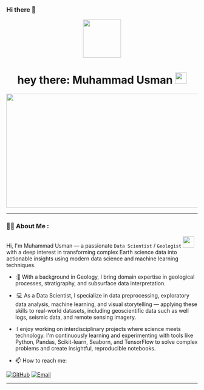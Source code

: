 ### Hi there 👋

<!--
**MuhammadUsman/MuhammadUsman** is a ✨ _special_ ✨ repository because its `README.md` (this file) appears on your GitHub profile.

Here are some ideas to get you started:

- 🔭 I’m currently working on ...
- 🌱 I’m currently learning ...
- 👯 I’m looking to collaborate on ...
- 🤔 I’m looking for help with ...
- 💬 Ask me about ...
- 📫 How to reach me: ...
- 😄 Pronouns: ...
- ⚡ Fun fact: ...
-->

<div id="header" align="center">
  <img src="https://media.giphy.com/media/M9gbBd9nbDrOTu1Mqx/giphy.gif" width="100"/>

  

  <h1>
    hey there: Muhammad Usman
    <img src="https://media.giphy.com/media/hvRJCLFzcasrR4ia7z/giphy.gif" width="30px"/>
  </h1>
</div>
<div align="center">
  <img src="https://media.giphy.com/media/dWesBcTLavkZuG35MI/giphy.gif" width="600" height="300"/>
</div>

---

### 👨‍💻 About Me :
Hi, I'm Muhammad Usman — a passionate `Data Scientist` / `Geologist` <img src="https://media.giphy.com/media/WUlplcMpOCEmTGBtBW/giphy.gif" width="30"> with a deep interest in transforming complex Earth science data into actionable insights using modern data science and machine learning techniques.
- :🔬 With a background in Geology, I bring domain expertise in geological processes, stratigraphy, and subsurface data interpretation.

- :💻 As a Data Scientist, I specialize in data preprocessing, exploratory data analysis, machine learning, and visual storytelling — applying these skills to real-world datasets, including geoscientific data such as well logs, seismic data, and remote sensing imagery.

- :I enjoy working on interdisciplinary projects where science meets technology. I'm continuously learning and experimenting with tools like Python, Pandas, Scikit-learn, Seaborn, and TensorFlow to solve complex problems and create insightful, reproducible notebooks.
- :mailbox: How to reach me: 

[![GitHub](https://img.shields.io/badge/GitHub-Profile-blue?style=for-the-badge&logo=github)](https://github.com/MuhaammadUsman) 
[![Email](https://img.shields.io/badge/Email-Contact%20Me-red?style=for-the-badge&logo=email)](mailto:mughalusman8575@gmail.com)

---
